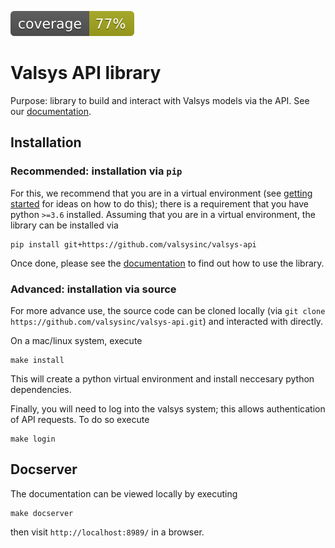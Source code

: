 ![alt text](coverage.svg "Coverage")

# Valsys API library

Purpose: library to build and interact with Valsys models via the API. See our [documentation](https://valsysinc.github.io/valsys-api/).

## Installation
### **Recommended**: installation via `pip`
For this, we recommend that you are in a virtual environment (see [getting started](https://valsysinc.github.io/valsys-api/) for ideas on how to do this); there is a requirement that you have python `>=3.6` installed. Assuming that you are in a virtual environment, the library can be installed via
```
pip install git+https://github.com/valsysinc/valsys-api
```

Once done, please see the [documentation](`https://valsysinc.github.io/valsys-api/`) to find out how to use the library.
### **Advanced**: installation via source
For more advance use, the source code can be cloned locally (via `git clone https://github.com/valsysinc/valsys-api.git`) and interacted with directly. 

On a mac/linux system, execute
```
make install
```
This will create a python virtual environment and install neccesary python dependencies.

Finally, you will need to log into the valsys system; this allows authentication of API requests. To do so execute
```
make login
```


## Docserver
The documentation can be viewed locally by executing
```
make docserver
```
then visit `http://localhost:8989/` in a browser.

